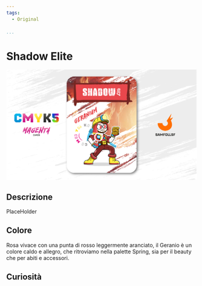 ```yaml
---
tags:
  - Original

...
```


# Shadow Elite

![shadowelite](../eg/M/shadowelite.jpg)

## Descrizione

PlaceHolder

## Colore

Rosa vivace con una punta di rosso leggermente aranciato, il Geranio è un colore caldo e allegro, che ritroviamo nella palette Spring, sia per il beauty che per abiti e accessori.

## Curiosità
